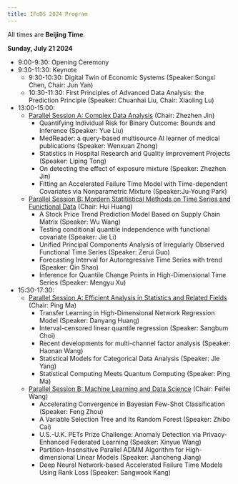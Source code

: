```yaml
---
title: IFoDS 2024 Program
---
```


All times are **Beijing Time**. 

**Sunday, July 21 2024**

+ 9:00-9:30: Opening Ceremony
+ 9:30-11:30: Keynote
   + 9:30-10:30: Digital Twin of Economic Systems (Speaker:Songxi Chen, Chair: Jun Yan)
   + 10:30-11:30: First Principles of Advanced Data Analysis: the Prediction Principle (Speaker: Chuanhai Liu, Chair: Xiaoling Lu)
+ 13:00-15:00: 
   + [Parallel Session A: Complex Data Analysis](https://statds.org/events/ifods2024/sessions.html#Session%201:%20Complex%20Data%20Analysis) (Chair: Zhezhen Jin)
      + Quantifying Individual Risk for Binary Outcome: Bounds and Inference (Speaker: Yue Liu)
      + MedReader: a query-based multisource AI learner of medical publications (Speaker: Wenxuan Zhong)
      + Statistics in Hospital Research and Quality Improvement Projects (Speaker: Liping Tong)
      + On detecting the effect of exposure mixture (Speaker: Zhezhen Jin)
      + Fitting an Accelerated Failure Time Model with Time-dependent Covariates via Nonparametric Mixture  (Speaker:Ju-Young Park)
   + [Parallel Session B: Mordern Statitistical Methods on Time Series and Funictional Data](https://statds.org/events/ifods2024/sessions.html#Session%202:%20Mordern%20Statitistical%20Methods%20on%20Time%20Series%20and%20Funictional%20Data) (Chair: Hui Huang)
      + A Stock Price Trend Prediction Model Based on Supply Chain Matrix (Speaker: Wu Wang)
      + Testing conditional quantile independence with functional covariate (Speaker: Jie Li)
      + Unified Principal Components Analysis of Irregularly Observed Functional Time Series (Speaker: Zerui Guo)
      + Forecasting Interval for Autoregressive Time Series with trend (Speaker: Qin Shao)
      + Inference for Quantile Change Points in High-Dimensional Time Series (Speaker: Mengyu Xu)
+ 15:30-17:30:
   + [Parallel Session A: Efficient Analysis in Statistics and Related Fields](https://statds.org/events/ifods2024/sessions.html#Session%203:%20Efficient%20Analysis%20in%20Statistics%20and%20Related%20Fields) (Chair: Ping Ma)
      + Transfer Learning in High-Dimensional Network Regression Model (Speaker: Danyang Huang)
      + Interval-censored linear quantile regression (Speaker: Sangbum Choi)
      + Recent developments for multi-channel factor analysis (Speaker: Haonan Wang)
      + Statistical Models for Categorical Data Analysis (Speaker: Jie Yang)
      + Statistical Computing Meets Quantum Computing (Speaker: Ping Ma)
   + [Parallel Session B: Machine Learning and Data Science](https://statds.org/events/ifods2024/sessions.html#Session%204:%20Machine%20Learning%20and%20Data%20Science) (Chair: Feifei Wang)
      + Accelerating Convergence in Bayesian Few-Shot Classification (Speaker: Feng Zhou)
      + A Variable Selection Tree and Its Random Forest (Speaker: Zhibo Cai)
      + U.S.-U.K. PETs Prize Challenge: Anomaly Detection via Privacy-Enhanced Federated Learning (Speaker: Xinyue Wang)
      + Partition-Insensitive Parallel ADMM Algorithm for High-dimensional Linear Models (Speaker: Jiancheng Jiang)
      + Deep Neural Network-based Accelerated Failure Time Models Using Rank Loss (Speaker: Sangwook Kang)
